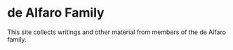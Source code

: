 # de Alfaro Family

This site collects writings and other material from members of the de Alfaro family. 
